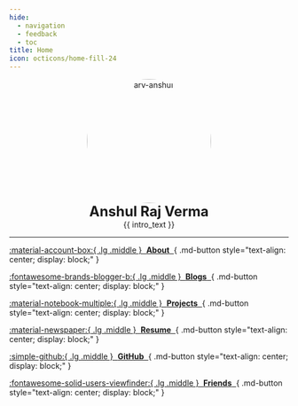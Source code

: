 ```yaml
---
hide:
  - navigation
  - feedback
  - toc
title: Home
icon: octicons/home-fill-24
---
```


<style>
  article > h1 { display: none; }
  @media (min-width: 900px) {
    main > div > div.md-content {
      max-width: 75%;
      margin: auto;
    }
  }
</style>

<p style="text-align: center; margin: 0px;">
  <img src="{{ avatar_url }}" alt="arv-anshul" style="width: 16em; border-radius: 50%;" />
  <p style="text-align: center; font-size: 25px; margin: 0px;"><strong>Anshul Raj Verma</strong></p>
  <p style="text-align: center; margin: 0px;">{{ intro_text }}</p>
</p>

---

<div class="grid cards" markdown>

[:material-account-box:{ .lg .middle }&nbsp; **About** &nbsp;](about/index.md){ .md-button style="text-align: center; display: block;" }

[:fontawesome-brands-blogger-b:{ .lg .middle }&nbsp; **Blogs** &nbsp;](blog/index.md){ .md-button style="text-align: center; display: block;" }

[:material-notebook-multiple:{ .lg .middle }&nbsp; **Projects** &nbsp;](project/index.md){ .md-button style="text-align: center; display: block;" }

[:material-newspaper:{ .lg .middle }&nbsp; **Resume** &nbsp;](resume.md){ .md-button style="text-align: center; display: block;" }

[:simple-github:{ .lg .middle }&nbsp; **GitHub** &nbsp;](https://github.com/arv-anshul){ .md-button style="text-align: center; display: block;" }

[:fontawesome-solid-users-viewfinder:{ .lg .middle }&nbsp; **Friends** &nbsp;](friends.md){ .md-button style="text-align: center; display: block;" }

</div>
